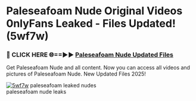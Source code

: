 # Paleseafoam Nude Original Videos 0nlyFans Leaked - Files Updated! (5wf7w)

<h3>🔴 CLICK HERE 🌐==►► <a href="https://tinyurl.com/yc6ubb5a" rel="nofollow">Paleseafoam Nude Updated Files</a></h3>

Get Paleseafoam Nude and all content. Now you can access all videos and pictures of Paleseafoam Nude. New Updated Files 2025!

[![5wf7w](https://i.imgur.com/7eu0CRL.gif)](https://tinyurl.com/yc6ubb5a)
paleseafoam leaked nudes<br>
paleseafoam nude leaks